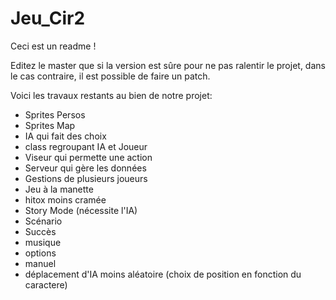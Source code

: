 # Jeu_Cir2
Ceci est un readme !

Editez le master que si la version est sûre pour ne pas ralentir le projet, dans le cas contraire, il est possible de faire un patch.

Voici les travaux restants au bien de notre projet:
- Sprites Persos
- Sprites Map
- IA qui fait des choix
- class regroupant IA et Joueur
- Viseur qui permette une action
- Serveur qui gère les données
- Gestions de plusieurs joueurs
- Jeu à la manette
- hitox moins cramée
- Story Mode (nécessite l'IA)
- Scénario
- Succès
- musique
- options
- manuel
- déplacement d'IA moins aléatoire (choix de position en fonction du caractere)
